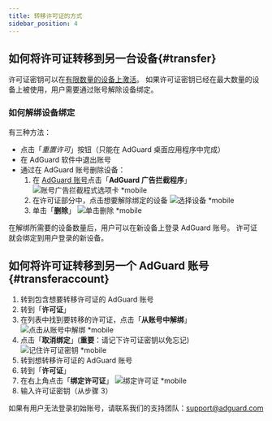 ```yaml
---
title: 转移许可证的方式
sidebar_position: 4
---
```


## 如何将许可证转移到另一台设备{#transfer}

许可证密钥可以在[有限数量的设备上激活](../what-is#devices)。 如果许可证密钥已经在最大数量的设备上被使用，用户需要通过账号解除设备绑定。

### 如何解绑设备绑定

有三种方法：

  * 点击「*重置许可*」按钮（只能在 AdGuard 桌面应用程序中完成）
  * 在 AdGuard 软件中退出账号
  * 通过在 AdGuard 账号删除设备：
     1. 在 [AdGuard 账号](https://my.adguard.com/)点击「**AdGuard 广告拦截程序**」 ![账号广告拦截程式选项卡 *mobile](https://cdn.adtidy.org/content/kb/ad_blocker/general/newaccount-unbind-device-0_cn.png)
     2. 在许可证部分中，点击想要解除绑定的设备 ![选择设备 *mobile](https://cdn.adtidy.org/content/kb/ad_blocker/general/newaccount-unbind-device-1_cn.png)
     3. 单击「**删除**」 ![单击删除 *mobile](https://cdn.adtidy.org/content/kb/ad_blocker/general/newaccount-unbind-device-2_cn.png)

在解绑所需要的设备数量后，用户可以在新设备上登录 AdGuard 账号。 许可证就会绑定到用户登录的新设备。

## 如何将许可证转移到另一个 AdGuard 账号{#transferaccount}

 1. 转到包含想要转移许可证的 AdGuard 账号
 2. 转到「**许可证**」
 3. 在列表中找到要转移的许可证，点击「**从账号中解绑**」 ![点击从账号中解绑 *mobile](https://cdn.adtidy.org/content/kb/ad_blocker/general/newaccount-transfer-to-account_cn.png)
 4. 点击「**取消绑定**」(**重要**：请记下许可证密钥以免忘记) ![记住许可证密钥 *mobile](https://cdn.adtidy.org/content/kb/ad_blocker/general/newaccount-transfer-to-account-1_cn.png)
 4. 转到想转移许可证的 AdGuard 账号
 5. 转到「**许可证**」
 6. 在右上角点击「**绑定许可证**」 ![绑定许可证 *mobile](https://cdn.adtidy.org/content/kb/ad_blocker/general/newaccount-transfer-to-account-2_cn.png)
 7. 输入许可证密钥（从步骤 3）

如果有用户无法登录初始账号，请联系我们的支持团队：support@adguard.com
